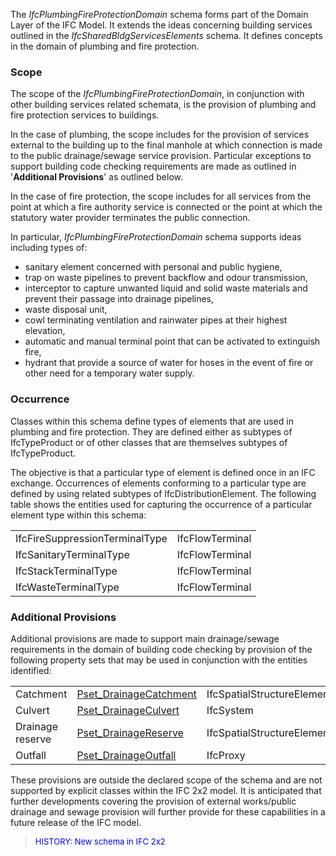 ﻿The _IfcPlumbingFireProtectionDomain_ schema forms part of the Domain Layer of the IFC Model. It extends the ideas concerning building services outlined in the _IfcSharedBldgServicesElements_ schema. It defines concepts in the domain of plumbing and fire protection.

### Scope
The scope of the _IfcPlumbingFireProtectionDomain_, in conjunction with other building services related schemata, is the provision of plumbing and fire protection services to buildings.

In the case of plumbing, the scope includes for the provision of services external to the building up to the final manhole at which connection is made to the public drainage/sewage service provision. Particular exceptions to support building code checking requirements are made as outlined in '**Additional Provisions**' as outlined below.

In the case of fire protection, the scope includes for all services from the point at which a fire authority service is connected or the point at which the statutory water provider terminates the public connection.

In particular, _IfcPlumbingFireProtectionDomain_ schema supports ideas including types of:

* sanitary element concerned with personal and public hygiene,
* trap on waste pipelines to prevent backflow and odour transmission,
* interceptor to capture unwanted liquid and solid waste materials and prevent their passage into drainage pipelines,
* waste disposal unit,
* cowl terminating ventilation and rainwater pipes at their highest elevation,
* automatic and manual terminal point that can be activated to extinguish fire,
* hydrant that provide a source of water for hoses in the event of fire or other need for a temporary water supply.

### Occurrence
Classes within this schema define types of elements that are used in plumbing and fire protection. They are defined either as subtypes of IfcTypeProduct or of other classes that are themselves subtypes of IfcTypeProduct.

The objective is that a particular type of element is defined once in an IFC exchange. Occurrences of elements conforming to a particular type are defined by using related subtypes of IfcDistributionElement. The following table shows the entities used for capturing the occurrence of a particular element type within this schema:

<table border="0">
  <tbody>
    <tr>
      <td>IfcFireSuppressionTerminalType</td>
      <td>IfcFlowTerminal</td>
    </tr>
    <tr>
      <td>IfcSanitaryTerminalType</td>
      <td>IfcFlowTerminal</td>
    </tr>
    <tr>
      <td>IfcStackTerminalType</td>
      <td>IfcFlowTerminal</td>
    </tr>
    <tr>
      <td>IfcWasteTerminalType</td>
      <td>IfcFlowTerminal</td>
    </tr>
  </tbody>
</table>

### Additional Provisions
Additional provisions are made to support main drainage/sewage requirements in the domain of building code checking by provision of the following property sets that may be used in conjunction with the entities identified:

<table border="0">
  <tbody>
    <tr>
      <td>Catchment</td>
      <td><a href="../../psd/IfcPlumbingFireProtectionDomain/Pset_DrainageCatchment.xml">Pset_DrainageCatchment</a></td>
      <td>IfcSpatialStructureElement</td>
    </tr>
    <tr>
      <td>Culvert</td>
      <td><a href="../../psd/IfcPlumbingFireProtectionDomain/Pset_DrainageCulvert.xml">Pset_DrainageCulvert</a></td>
      <td>IfcSystem</td>
    </tr>
    <tr>
      <td>Drainage reserve</td>
      <td><a href="../../psd/IfcPlumbingFireProtectionDomain/Pset_DrainageReserve.xml">Pset_DrainageReserve</a></td>
      <td>IfcSpatialStructureElement</td>
    </tr>
    <tr>
      <td>Outfall</td>
      <td><a href="../../psd/IfcPlumbingFireProtectionDomain/Pset_DrainageOutfall.xml">Pset_DrainageOutfall</a></td>
      <td>IfcProxy</td>
    </tr>
  </tbody>
</table>

These provisions are outside the declared scope of the schema and are not supported by explicit classes within the IFC 2x2 model. It is anticipated that further developments covering the provision of external works/public drainage and sewage provision will further provide for these capabilities in a future release of the IFC model.

> <font color="#0000ff" size="-1">HISTORY:
New schema in IFC 2x2</font>
>
